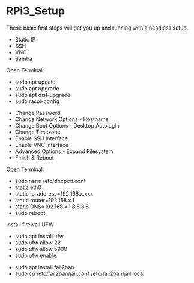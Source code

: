 # RPi3_Setup
<p>
  These basic first steps will get you up and running with a headless setup. 
  <ul>
    <li>Static IP</li>
    <li>SSH</li>
    <li>VNC</li>
    <li>Samba</li>
  </ul>
</p>

<p>
  Open Terminal:
  <ul>
    <li>sudo apt update</li>
    <li>sudo apt upgrade</li>
    <li>sudo apt dist-upgrade</li>
    <li>sudo raspi-config</li>
  </ul>
</p>

<p>
  <ul>
    <li>Change Password</li>
    <li>Change Network Options - Hostname</li>
    <li>Change Boot Options - Desktop Autologin</li>
    <li>Change Timezone</li> 
    <li>Enable SSH Interface</li>
    <li>Enable VNC Interface</li>
    <li>Advanced Options - Expand Filesystem</li>
    <li>Finish & Reboot</li>
  </ul>
</p>

<p>
  Open Terminal:
  <ul>
    <li>sudo nano /etc/dhcpcd.conf</li>
    <li>static eth0</li>
    <li>static ip_address=192.168.x.xxx</li>
    <li>static router=192.168.x.1</li>
    <li>static DNS=192.168.x.1 8.8.8.8</li>
    <li>sudo reboot</li>
  </ul>
</p>

<p>
  Install firewall UFW
  <ul>
    <li>sudo apt install ufw</li>
    <li>sudo ufw allow 22</li>
    <li>sudo ufw allow 5900</li>
    <li>sudo ufw enable</li>
  </ul>
</p>

<p>
  <ul>
    <li>sudo apt install fail2ban</li> 
    <li>sudo cp /etc/fail2ban/jail.conf /etc/fail2ban/jail.local</li>
  </ul>
</p>
